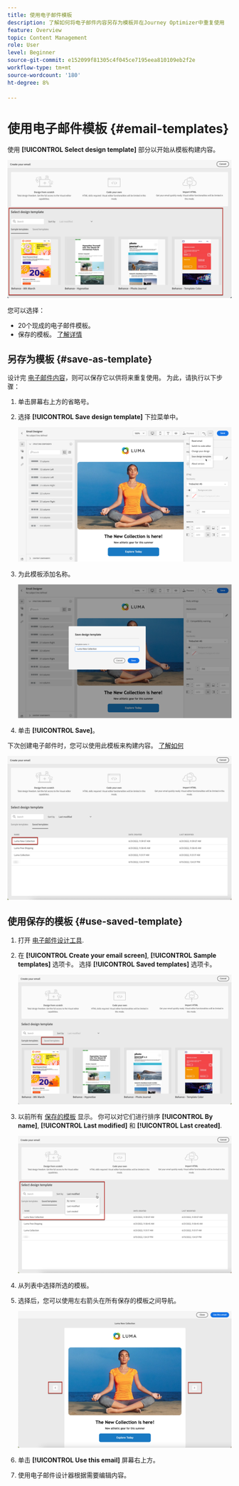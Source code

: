 ```yaml
---
title: 使用电子邮件模板
description: 了解如何将电子邮件内容另存为模板并在Journey Optimizer中重复使用
feature: Overview
topic: Content Management
role: User
level: Beginner
source-git-commit: e152099f81305c4f045ce7195eea810109eb2f2e
workflow-type: tm+mt
source-wordcount: '180'
ht-degree: 8%

---
```


# 使用电子邮件模板 {#email-templates}

使用 **[!UICONTROL Select design template]** 部分以开始从模板构建内容。

![](assets/email_designer-templates.png)

您可以选择：
* 20个现成的电子邮件模板。
* 保存的模板。 [了解详情](#save-as-template)

## 另存为模板 {#save-as-template}

设计完 [电子邮件内容](design-emails.md)，则可以保存它以供将来重复使用。 为此，请执行以下步骤：

1. 单击屏幕右上方的省略号。

1. 选择 **[!UICONTROL Save design template]** 下拉菜单中。

   ![](assets/email_designer-save-template.png)

1. 为此模板添加名称。

   ![](assets/email_designer-template-name.png)

1. 单击 **[!UICONTROL Save]**。

下次创建电子邮件时，您可以使用此模板来构建内容。 [了解如何](#use-saved-template)

![](assets/email_designer-saved-template.png)

## 使用保存的模板 {#use-saved-template}

1. 打开 [电子邮件设计工具](create-email-content.md).

1. 在 **[!UICONTROL Create your email screen]**, **[!UICONTROL Sample templates]** 选项卡。 选择 **[!UICONTROL Saved templates]** 选项卡。

   ![](assets/email_designer-saved-templates-tab.png)

1. 以前所有 [保存的模板](#save-as-template) 显示。 你可以对它们进行排序 **[!UICONTROL By name]**, **[!UICONTROL Last modified]** 和 **[!UICONTROL Last created]**.

   ![](assets/email_designer-saved-templates.png)

1. 从列表中选择所选的模板。

1. 选择后，您可以使用左右箭头在所有保存的模板之间导航。

   ![](assets/email_designer-saved-templates-navigate.png)

1. 单击 **[!UICONTROL Use this email]** 屏幕右上方。

1. 使用电子邮件设计器根据需要编辑内容。

